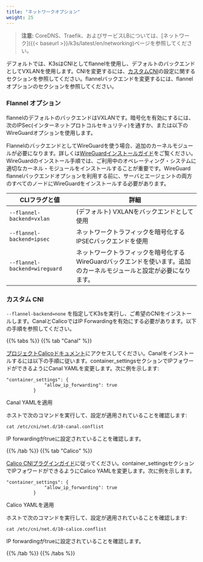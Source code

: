 ```yaml
---
title: "ネットワークオプション"
weight: 25
---
```


> **注意:** CoreDNS、Traefik、およびサービスLBについては、[ネットワーク]({{< baseurl >}}/k3s/latest/en/networking)ページを参照してください。

デフォルトでは、K3sはCNIとしてflannelを使用し、デフォルトのバックエンドとしてVXLANを使用します。CNIを変更するには、[カスタムCNI](#custom-cni)の設定に関するセクションを参照してください。flannelバックエンドを変更するには、flannelオプションのセクションを参照してください。

### Flannel オプション

flannelのデフォルトのバックエンドはVXLANです。暗号化を有効にするには、次のIPSec(インターネットプロトコルセキュリティ)を通すか、または以下のWireGuardオプションを使用します。

FlannelのバックエンドとしてWireGuardを使う場合、追加のカーネルモジュールが必要になります。詳しくは[WireGuardインストールガイド](https://www.wireguard.com/install/)をご覧ください。WireGuardのインストール手順では、ご利用中のオペレーティング・システムに適切なカーネル・モジュールをインストールすることが重要です。WireGuard flannelバックエンドオプションを利用する前に、サーバとエージェントの両方のすべてのノードにWireGuardをインストールする必要があります。

  CLIフラグと値 | 詳細
  -------------------|------------
 <span style="white-space: nowrap">`--flannel-backend=vxlan`</span> | (デフォルト) VXLANをバックエンドとして使用 |
 <span style="white-space: nowrap">`--flannel-backend=ipsec`</span> | ネットワークトラフィックを暗号化するIPSECバックエンドを使用 |
 <span style="white-space: nowrap">`--flannel-backend=wireguard`</span> | ネットワークトラフィックを暗号化するWireGuardバックエンドを使います。追加のカーネルモジュールと設定が必要になります。 |

### カスタム CNI

`--flannel-backend=none` を指定してK3sを実行し、ご希望のCNIをインストールします。CanalとCalicoではIP Forwardingを有効にする必要があります。以下の手順を参照してください。

{{% tabs %}}
{{% tab "Canal" %}}

[プロジェクトCalicoドキュメント](https://docs.projectcalico.org/)にアクセスしてください。Canalをインストールするには以下の手順に従います。container_settingsセクションでIPフォワードができるようにCanal YAMLを変更します。次に例を示します:

```
"container_settings": {
              "allow_ip_forwarding": true
          }
```

Canal YAMLを適用

ホストで次のコマンドを実行して、設定が適用されていることを確認します:

```
cat /etc/cni/net.d/10-canal.conflist
```

IP forwardingがtrueに設定されていることを確認します。

{{% /tab %}}
{{% tab "Calico" %}}

[Calico CNIプラグインガイド](https://docs.projectcalico.org/master/reference/cni-plugin/configuration)に従ってください。container_settingsセクションでIPフォワードができるようにCalico YAMLを変更します。次に例を示します。

```
"container_settings": {
              "allow_ip_forwarding": true
          }
```

Calico YAMLを適用

ホストで次のコマンドを実行して、設定が適用されていることを確認します:

```
cat /etc/cni/net.d/10-calico.conflist
```

IP forwardingがtrueに設定されていることを確認します。


{{% /tab %}}
{{% /tabs %}}

